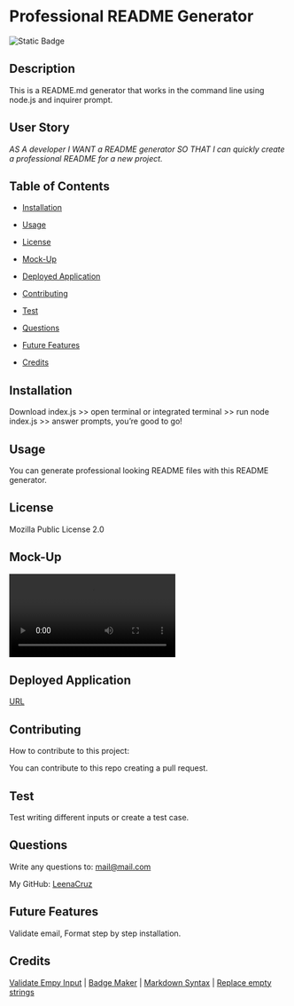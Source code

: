 

# Professional README Generator

 ![Static Badge](https://img.shields.io/badge/Mozilla%20Public%20License%202.0-brightgreen)

## Description

 This is a README.md generator that works in the command line using node.js and inquirer prompt. 

## User Story 

 *AS A developer I WANT a README generator SO THAT I can quickly create a professional README for a new project.*

## Table of Contents

* [Installation](#installation)

* [Usage](#usage)

* [License](#license)

* [Mock-Up](#mock-up)

* [Deployed Application](#deployed-application)

* [Contributing](#contributing)

* [Test](#test)

* [Questions](#questions)

* [Future Features](#future-features)

* [Credits](#credits)

## Installation

 Download index.js >> open terminal or integrated terminal >> run node index.js >> answer prompts, you’re good to go! 

## Usage

 You can generate professional looking README files with this README generator.

## License

 Mozilla Public License 2.0 

 ## Mock-Up

 ![A video shows how to generate a README.md file using command line and node.js](./images/readmegen.mp4)

## Deployed Application

 [URL](https://github.com/LeenaCruz/ReadMe-Generator)

## Contributing

 How to contribute to this project:

 You can contribute to this repo creating a pull request.

## Test

 Test writing different inputs or create a test case.

## Questions

 Write any questions to: [mail@mail.com](mailto:mail@mail.com)

 My GitHub: [LeenaCruz](https://github.com/LeenaCruz)

## Future Features

 Validate email, Format step by step installation.

## Credits

 [Validate Empy Input]( https://github.com/SBoudrias/Inquirer.js/issues/368) | [Badge Maker]( https://shields.io/badges) | [Markdown Syntax]( https://www.markdownguide.org/basic-syntax/#:~:text=To%20italicize%20text%2C%20add%20one,without%20spaces%20around%20the%20letters.&text=Italicized%20text%20is%20the%20*cat's%20meow*.) | [Replace empty strings]( https://www.geeksforgeeks.org/javascript-urlify-a-given-string-replace-spaces-is-%20/)
